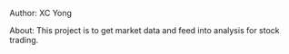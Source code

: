 Author: XC Yong

About:
This project is to get market data and feed into analysis for stock trading.
